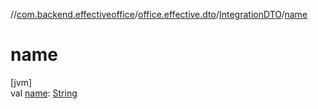 //[com.backend.effectiveoffice](IdeaProjects/labs-office-elevator/effectiveOfficeBackend/documentation/gfm/index.md)/[office.effective.dto](IdeaProjects/labs-office-elevator/effectiveOfficeBackend/documentation/gfm/com.backend.effectiveoffice/office.effective.dto/index.md)/[IntegrationDTO](IdeaProjects/labs-office-elevator/effectiveOfficeBackend/documentation/gfm/com.backend.effectiveoffice/office.effective.dto/-integration-d-t-o/index.md)/[name](IdeaProjects/labs-office-elevator/effectiveOfficeBackend/documentation/gfm/com.backend.effectiveoffice/office.effective.dto/-integration-d-t-o/name.md)

# name

[jvm]\
val [name](IdeaProjects/labs-office-elevator/effectiveOfficeBackend/documentation/gfm/com.backend.effectiveoffice/office.effective.dto/-integration-d-t-o/name.md): [String](https://kotlinlang.org/api/latest/jvm/stdlib/kotlin/-string/index.html)

